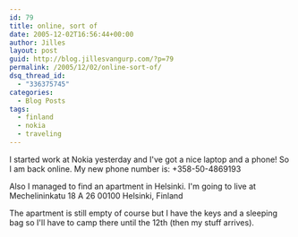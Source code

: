 ```yaml
---
id: 79
title: online, sort of
date: 2005-12-02T16:56:44+00:00
author: Jilles
layout: post
guid: http://blog.jillesvangurp.com/?p=79
permalink: /2005/12/02/online-sort-of/
dsq_thread_id:
  - "336375745"
categories:
  - Blog Posts
tags:
  - finland
  - nokia
  - traveling
---
```

I started work at Nokia yesterday and I've got a nice laptop and a phone! So I am back online. My new phone number is:
+358-50-4869193

Also I managed to find an apartment in Helsinki. I'm going to live at
Mechelininkatu 18 A 26
00100 Helsinki, Finland

The apartment is still empty of course but I have the keys and a sleeping bag so I'll have to camp there until the 12th (then my stuff arrives). 